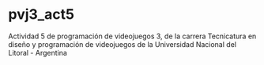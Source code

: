 # pvj3_act5
Actividad 5 de programación de videojuegos 3, de la carrera Tecnicatura en diseño y programación de videojuegos de la Universidad Nacional del Litoral - Argentina
